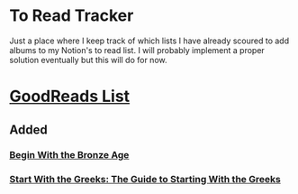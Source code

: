 # To Read Tracker

Just a place where I keep track of which lists I have already scoured to add albums to my Notion's to read list. I will probably implement a proper solution eventually but this will do for now.

<h1><a href="https://www.goodreads.com/review/list/91598234-evorhard?shelf=to-read">GoodReads List</a></h1>
<h2>Added</h2>
<h3><a href="https://static.wikia.nocookie.net/4chanlit/images/7/76/Begin_bronze_age_v2.jpg/revision/latest">Begin With the Bronze Age</a></h3>
<h3><a href="https://static.wikia.nocookie.net/4chanlit/images/3/3f/Start_with_the_greeks.jpg/revision/latest">Start With the Greeks: The Guide to Starting With the Greeks</a></h3>
